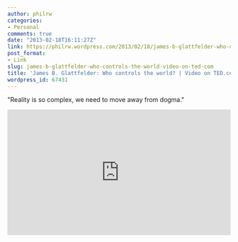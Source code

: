 ```yaml
---
author: philrw
categories:
- Personal
comments: true
date: "2013-02-18T16:11:27Z"
link: https://philrw.wordpress.com/2013/02/18/james-b-glattfelder-who-controls-the-world-video-on-ted-com/
post_format:
- Link
slug: james-b-glattfelder-who-controls-the-world-video-on-ted-com
title: 'James B. Glattfelder: Who controls the world? | Video on TED.com'
wordpress_id: 67431
---
```


"Reality is so complex, we need to move away from dogma."

<div style="max-width:854px"><div style="position:relative;height:0;padding-bottom:56.25%"><iframe src="https://embed.ted.com/talks/james_b_glattfelder_who_controls_the_world" width="854" height="480" style="position:absolute;left:0;top:0;width:100%;height:100%" frameborder="0" scrolling="no" allowfullscreen></iframe></div></div>
